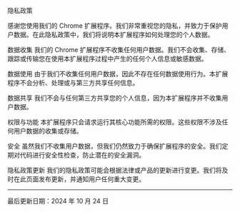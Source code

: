 隐私政策

感谢您使用我们的 Chrome 扩展程序。我们非常重视您的隐私，并致力于保护用户数据。在此隐私政策中，我们将说明本扩展程序如何处理您的个人数据。

数据收集
我们的 Chrome 扩展程序不收集任何用户数据。我们不会收集、存储、跟踪或传输您在使用本扩展程序过程中产生的任何个人信息或敏感数据。

数据使用
由于我们不收集任何用户数据，因此不存在任何数据使用行为。本扩展程序不会分析、处理或与第三方共享任何信息。

数据共享
我们不会与任何第三方共享您的个人信息，因为本扩展程序并不收集用户数据。

权限与功能
本扩展程序只会请求运行其核心功能所需的权限。这些权限不涉及任何用户数据的收集或存储。

安全
虽然我们不收集用户数据，但我们仍然致力于确保扩展程序的安全。我们定期对代码进行安全性检查，防止潜在的安全漏洞。

隐私政策更新
我们的隐私政策可能会根据法律或产品的更新进行变更。我们将及时在此页面发布更新，并通知用户任何重大变更。

---

最后更新日期：2024 年 10 月 24 日
